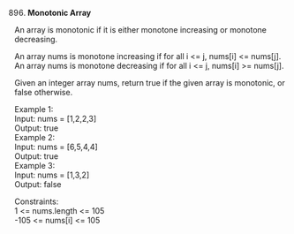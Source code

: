 896. **Monotonic Array**

An array is monotonic if it is either monotone increasing or monotone decreasing.<br>

An array nums is monotone increasing if for all i <= j, nums[i] <= nums[j]. An array nums is monotone decreasing if for all i <= j, nums[i] >= nums[j].<br>

Given an integer array nums, return true if the given array is monotonic, or false otherwise.<br>

 

Example 1:<br>
Input: nums = [1,2,2,3]<br>
Output: true<br>
Example 2:<br>
Input: nums = [6,5,4,4]<br>
Output: true<br>
Example 3:<br>
Input: nums = [1,3,2]<br>
Output: false<br>

Constraints:<br>
1 <= nums.length <= 105<br>
-105 <= nums[i] <= 105
